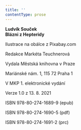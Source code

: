 ```yaml
---
title: ''
contentType: prose
---
```


**Ludvík Souček  
Blázni z Hepteridy**

Ilustrace na obálce z Pixabay.com

  

Redakce Markéta Teuchnerová

Vydala Městská knihovna v Praze

  

Mariánské nám. 1, 115 72 Praha 1

V MKP 1. elektronické vydání

  

Verze 1.0 z 13. 8. 2021

ISBN 978-80-274-1689-9 (epub)

  

ISBN 978-80-274-1690-5 (pdf)

  

ISBN 978-80-274-1691-2 (prc)
